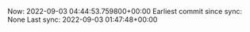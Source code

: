 Now: 2022-09-03 04:44:53.759800+00:00 Earliest commit since sync: None Last sync: 2022-09-03 01:47:48+00:00
